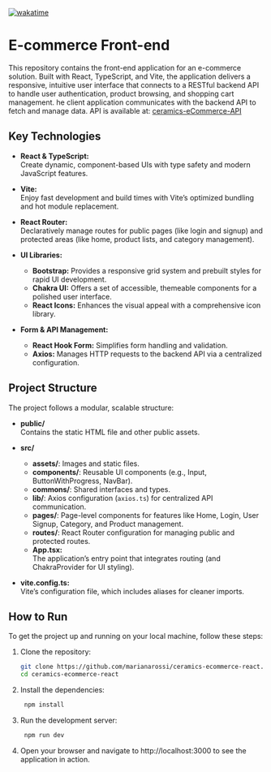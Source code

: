 [![wakatime](https://wakatime.com/badge/github/marianarossi/ceramics-ecommerce-react.svg)](https://wakatime.com/badge/github/marianarossi/ceramics-ecommerce-react)

# E-commerce Front-end

This repository contains the front-end application for an e-commerce solution. Built with React, TypeScript, and Vite, the application delivers a responsive, intuitive user interface that connects to a RESTful backend API to handle user authentication, product browsing, and shopping cart management. he client application communicates with the backend API to fetch and manage data. API is available at: [ceramics-eCommerce-API](https://github.com/marianarossi/ceramics-eCommerce-API)

## Key Technologies

- **React & TypeScript:**  
  Create dynamic, component-based UIs with type safety and modern JavaScript features.

- **Vite:**  
  Enjoy fast development and build times with Vite’s optimized bundling and hot module replacement.

- **React Router:**  
  Declaratively manage routes for public pages (like login and signup) and protected areas (like home, product lists, and category management).

- **UI Libraries:**  
  - **Bootstrap:** Provides a responsive grid system and prebuilt styles for rapid UI development.
  - **Chakra UI:** Offers a set of accessible, themeable components for a polished user interface.
  - **React Icons:** Enhances the visual appeal with a comprehensive icon library.

- **Form & API Management:**  
  - **React Hook Form:** Simplifies form handling and validation.
  - **Axios:** Manages HTTP requests to the backend API via a centralized configuration.

## Project Structure

The project follows a modular, scalable structure:

- **public/**  
  Contains the static HTML file and other public assets.

- **src/**  
  - **assets/**: Images and static files.
  - **components/**: Reusable UI components (e.g., Input, ButtonWithProgress, NavBar).
  - **commons/**: Shared interfaces and types.
  - **lib/**: Axios configuration (`axios.ts`) for centralized API communication.
  - **pages/**: Page-level components for features like Home, Login, User Signup, Category, and Product management.
  - **routes/**: React Router configuration for managing public and protected routes.
  - **App.tsx:**  
  The application’s entry point that integrates routing (and ChakraProvider for UI styling).

- **vite.config.ts:**  
  Vite’s configuration file, which includes aliases for cleaner imports.

## How to Run

To get the project up and running on your local machine, follow these steps:

1. Clone the repository:
   ```bash
   git clone https://github.com/marianarossi/ceramics-ecommerce-react.git
   cd ceramics-ecommerce-react

2. Install the dependencies:
   ```bash
    npm install

3. Run the development server:
   ```bash
    npm run dev

4. Open your browser and navigate to http://localhost:3000 to see the application in action.
